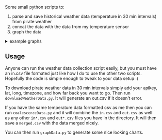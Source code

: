 Some small python scripts to:

1. parse and save historical weather data (temperature in 30 min intervals) from pirate weather
2. concat the data with the data from my temperature sensor
3. graph the data

<details> 
  <summary>example graphs </summary>

![](plot.png)
![](plot_delta.png)

</details>


## Usage

Anyone can run the weather data collection script easily, but you must have an in.csv file formated just like how I do to use the other two scripts. Hopefully the code is simple enough to tweak to your data setup :)

To download pirate weather data in 30 min intervals simply add your apikey, lat, long, timezone, and how far back you want to go. Then run `downloadWeatherData.py`. It will generate an out.csv if it doesn't error.

If you have the same temperature data formatted csv as me then you can run `coalescenceData.py` and it will combine the `in.csv` and `out.csv` as well as any other `in*.csv` and `out*.csv` files you have in the directory. It will then save a `merged.csv` with the data merged nicely.

You can then run `graphData.py` to generate some nice looking charts.

